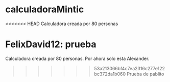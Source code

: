 # calculadoraMintic
<<<<<<< HEAD
Calculadora creada por 80 personas

FelixDavid12: prueba
=======
Calculadora creada por 80 personas.
Por ahora solo esta Alexander.
>>>>>>> 53a213066bf4c7ea2316c277e122bc372da1b060
Prueba de pablito
